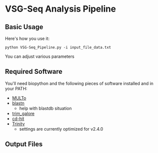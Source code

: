 # VSG-Seq Analysis Pipeline

## Basic Usage
Here's how you use it:  
```
python VSG-Seq_Pipeline.py -i input_file_data.txt 
```
You can adjust various parameters

## Required Software

You'll need biopython and the following pieces of software installed and in your PATH:  

* [MULTo](http://sandberg.cmb.ki.se/multo/)  
* [blastn](https://www.ncbi.nlm.nih.gov/books/NBK279671/)  
    * help with blastdb situation
* [trim_galore](https://www.bioinformatics.babraham.ac.uk/projects/trim_galore/)  
* [cd-hit](https://github.com/weizhongli/cdhit)  
* [Trinity](https://github.com/trinityrnaseq/trinityrnaseq/releases)  
	* settings are currently optimized for v2.4.0


## Output Files
